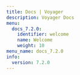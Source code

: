 ```yaml
---
title: Docs | Voyager
description: Voyager Docs
menu:
  docs_7.2.0:
    identifier: welcome
    name: Welcome
    weight: 10
menu_name: docs_7.2.0
info:
  version: 7.2.0
---
```



